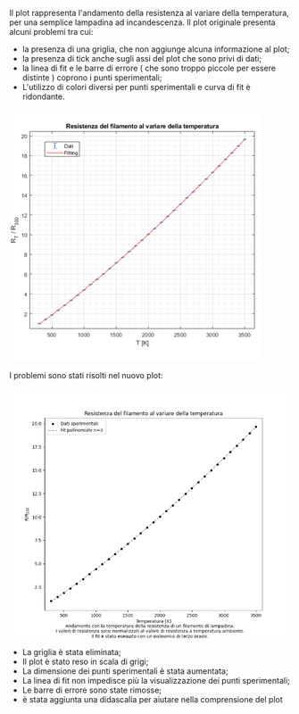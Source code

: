 Il plot rappresenta l'andamento della resistenza al variare della temperatura, per una semplice lampadina ad incandescenza. 
Il plot originale presenta alcuni problemi tra cui: 
* la presenza di una griglia, che non aggiunge alcuna informazione al plot; 
* la presenza di tick anche sugli assi del plot che sono privi di dati; 
* la linea di fit e le barre di errore ( che sono troppo piccole per essere distinte ) coprono i punti sperimentali; 
* L'utilizzo di colori diversi per punti sperimentali e curva di fit è ridondante. 

![alt text](https://github.com/DanieleScal99/MLPNS_DScalabrini/blob/main/vis/Plot_originale.png)

I problemi sono stati risolti nel nuovo plot: 

![alt text](https://github.com/DanieleScal99/MLPNS_DScalabrini/blob/main/vis/plot_corretto.png)

* La griglia è stata eliminata; 
* Il plot è stato reso in scala di grigi; 
* La dimensione dei punti sperimentali è stata aumentata; 
* La linea di fit non impedisce più la visualizzazione dei punti sperimentali; 
* Le barre di errore sono state rimosse; 
* è stata aggiunta una didascalia per aiutare nella comprensione del plot
